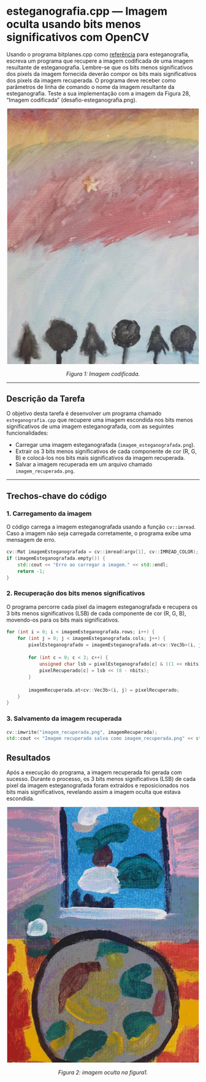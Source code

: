 # esteganografia.cpp — Imagem oculta usando bits menos significativos com OpenCV

Usando o programa bitplanes.cpp como [referência](https://agostinhobritojr.github.io/tutorial/pdi/bitplanes.html) para esteganografia, escreva um programa que recupere a imagem codificada de uma imagem resultante de esteganografia. Lembre-se que os bits menos significativos dos pixels da imagem fornecida deverão compor os bits mais significativos dos pixels da imagem recuperada. O programa deve receber como parâmetros de linha de comando o nome da imagem resultante da esteganografia. Teste a sua implementação com a imagem da Figura 28, “Imagem codificada” (desafio-esteganografia.png).

<p align="center">
  <img src="desafio-esteganografia.png" width="500"/>
</p>

<p align="center"><i>Figura 1: Imagem codificada.</i></p>

---
## Descrição da Tarefa

O objetivo desta tarefa é desenvolver um programa chamado `esteganografia.cpp` que recupere uma imagem escondida nos bits menos significativos de uma imagem esteganografada, com as seguintes funcionalidades:

- Carregar uma imagem esteganografada (`imagem_esteganografada.png`).
- Extrair os 3 bits menos significativos de cada componente de cor (R, G, B) e colocá-los nos bits mais significativos da imagem recuperada.
- Salvar a imagem recuperada em um arquivo chamado `imagem_recuperada.png`.

---

## Trechos-chave do código

### 1. Carregamento da imagem

O código carrega a imagem esteganografada usando a função `cv::imread`. Caso a imagem não seja carregada corretamente, o programa exibe uma mensagem de erro.

```cpp
cv::Mat imagemEsteganografada = cv::imread(argv[1], cv::IMREAD_COLOR);
if (imagemEsteganografada.empty()) {
    std::cout << "Erro ao carregar a imagem." << std::endl;
    return -1;
}
```

### 2. Recuperação dos bits menos significativos
O programa percorre cada pixel da imagem esteganografada e recupera os 3 bits menos significativos (LSB) de cada componente de cor (R, G, B), movendo-os para os bits mais significativos.

```cpp
for (int i = 0; i < imagemEsteganografada.rows; i++) {
    for (int j = 0; j < imagemEsteganografada.cols; j++) {
        pixelEsteganografado = imagemEsteganografada.at<cv::Vec3b>(i, j);

        for (int c = 0; c < 3; c++) {
            unsigned char lsb = pixelEsteganografado[c] & ((1 << nbits) - 1); // máscara para nbits
            pixelRecuperado[c] = lsb << (8 - nbits);
        }

        imagemRecuperada.at<cv::Vec3b>(i, j) = pixelRecuperado;
    }
}
```

### 3. Salvamento da imagem recuperada
```cpp
cv::imwrite("imagem_recuperada.png", imagemRecuperada);
std::cout << "Imagem recuperada salva como imagem_recuperada.png" << std::endl;
```

## Resultados
Após a execução do programa, a imagem recuperada foi gerada com sucesso. Durante o processo, os 3 bits menos significativos (LSB) de cada pixel da imagem esteganografada foram extraídos e reposicionados nos bits mais significativos, revelando assim a imagem oculta que estava escondida.

<p align="center">
  <img src="./build/imagem_recuperada.png" width="500"/>
</p>

<p align="center"><i>Figura 2: imagem oculta na figura1.</i></p>
